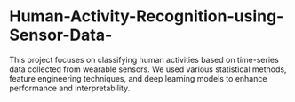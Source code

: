 # Human-Activity-Recognition-using-Sensor-Data-
This project focuses on classifying human activities based on time-series data collected from wearable sensors. We used various statistical methods, feature engineering techniques, and deep learning models to enhance performance and interpretability.
